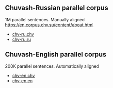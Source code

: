 ## Chuvash-Russian parallel corpus
1M parallel sentences. Manually aligned https://en.corpus.chv.su/content/about.html

- [chv-ru.chv](https://yadi.sk/d/B4bx_c56W6zSfg)
- [chv-ru.ru](https://yadi.sk/d/wEfXNxgEdIsbZA)

## Chuvash-English parallel corpus
200K parallel sentences. Automatically aligned

- [chv-en.chv](https://yadi.sk/d/ZKvXjkwbI75Qmg)
- [chv-en.en](https://yadi.sk/d/UeeL5g_M-prpTA)
